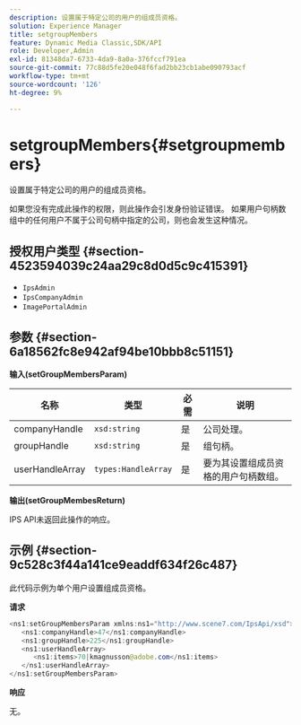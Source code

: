 ```yaml
---
description: 设置属于特定公司的用户的组成员资格。
solution: Experience Manager
title: setgroupMembers
feature: Dynamic Media Classic,SDK/API
role: Developer,Admin
exl-id: 81348da7-6733-4da9-8a0a-376fccf791ea
source-git-commit: 77c88d5fe20e048f6fad2bb23cb1abe090793acf
workflow-type: tm+mt
source-wordcount: '126'
ht-degree: 9%

---
```


# setgroupMembers{#setgroupmembers}

设置属于特定公司的用户的组成员资格。

如果您没有完成此操作的权限，则此操作会引发身份验证错误。 如果用户句柄数组中的任何用户不属于公司句柄中指定的公司，则也会发生这种情况。

## 授权用户类型 {#section-4523594039c24aa29c8d0d5c9c415391}

* `IpsAdmin`
* `IpsCompanyAdmin`
* `ImagePortalAdmin`

## 参数 {#section-6a18562fc8e942af94be10bbb8c51151}

**输入(setGroupMembersParam)**

| 名称 | 类型 | 必需 | 说明 |
|---|---|---|---|
| companyHandle | `xsd:string` | 是 | 公司处理。 |
| groupHandle | `xsd:string` | 是 | 组句柄。 |
| userHandleArray | `types:HandleArray` | 是 | 要为其设置组成员资格的用户句柄数组。 |

**输出(setGroupMembesReturn)**

IPS API未返回此操作的响应。

## 示例 {#section-9c528c3f44a141ce9eaddf634f26c487}

此代码示例为单个用户设置组成员资格。

**请求**

```java
<ns1:setGroupMembersParam xmlns:ns1="http://www.scene7.com/IpsApi/xsd">
   <ns1:companyHandle>47</ns1:companyHandle>
   <ns1:groupHandle>225</ns1:groupHandle>
   <ns1:userHandleArray>
      <ns1:items>70|kmagnusson@adobe.com</ns1:items>
   </ns1:userHandleArray>
</ns1:setGroupMembersParam>
```

**响应**

无。

